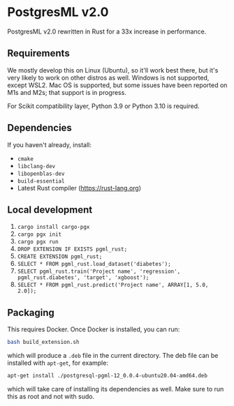# PostgresML v2.0

PostgresML v2.0 rewritten in Rust for a 33x increase in performance.

## Requirements

We mostly develop this on Linux (Ubuntu), so it'll work best there, but it's very likely to work on other distros as well. Windows is not supported, except WSL2. Mac OS is supported, but some issues have been reported on M1s and M2s; that support is in progress.

For Scikit compatibility layer, Python 3.9 or Python 3.10 is required.

## Dependencies

If you haven't already, install:

- `cmake`
- `libclang-dev`
- `libopenblas-dev`
- `build-essential`
- Latest Rust compiler (https://rust-lang.org)

## Local development

1. `cargo install cargo-pgx`
2. `cargo pgx init`
3. `cargo pgx run`
4. `DROP EXTENSION IF EXISTS pgml_rust;`
5. `CREATE EXTENSION pgml_rust;`
6. `SELECT * FROM pgml_rust.load_dataset('diabetes');`
7. `SELECT pgml_rust.train('Project name', 'regression', pgml_rust.diabetes', 'target', 'xgboost');`
8. `SELECT * FROM pgml_rust.predict('Project name', ARRAY[1, 5.0, 2.0]);`

## Packaging

This requires Docker. Once Docker is installed, you can run:

```bash
bash build_extension.sh
```

which will produce a `.deb` file in the current directory. The deb file can be installed with `apt-get`, for example:

```bash
apt-get install ./postgresql-pgml-12_0.0.4-ubuntu20.04-amd64.deb
```

which will take care of installing its dependencies as well. Make sure to run this as root and not with sudo.
